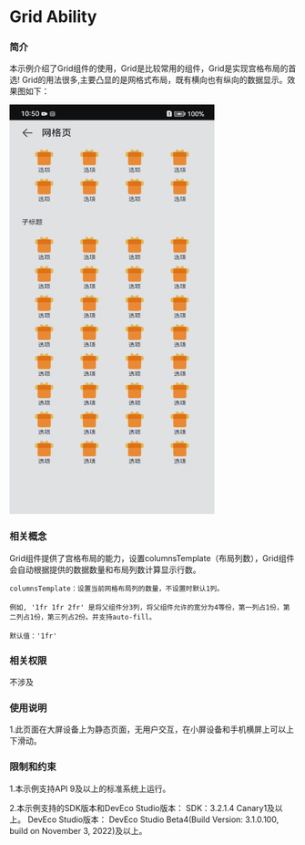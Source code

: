 # Grid Ability
### 简介
本示例介绍了Grid组件的使用，Grid是比较常用的组件，Grid是实现宫格布局的首选! Grid的用法很多,主要凸显的是网格式布局，既有横向也有纵向的数据显示。效果图如下：  

![](screenshots/grid.gif)

### 相关概念

Grid组件提供了宫格布局的能力，设置columnsTemplate（布局列数），Grid组件会自动根据提供的数据数量和布局列数计算显示行数。



```
columnsTemplate：设置当前网格布局列的数量，不设置时默认1列。

例如, '1fr 1fr 2fr' 是将父组件分3列，将父组件允许的宽分为4等份，第一列占1份，第二列占1份，第三列占2份。并支持auto-fill。

默认值：'1fr'
```



### 相关权限
不涉及

### 使用说明

1.此页面在大屏设备上为静态页面，无用户交互，在小屏设备和手机横屏上可以上下滑动。

### 限制和约束

1.本示例支持API 9及以上的标准系统上运行。

2.本示例支持的SDK版本和DevEco Studio版本：
SDK：3.2.1.4 Canary1及以上。
DevEco Studio版本： DevEco Studio Beta4(Build Version: 3.1.0.100, build on November 3, 2022)及以上。